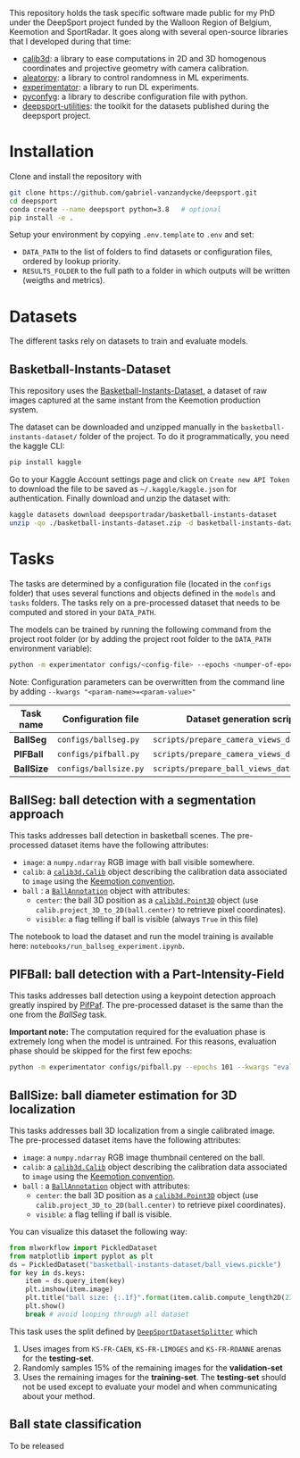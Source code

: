 This repository holds the task specific software made public for my PhD under the DeepSport project funded by the Walloon Region of Belgium, Keemotion and SportRadar.
It goes along with several open-source libraries that I developed during that time:
 - [calib3d](https://github.com/ispgroupucl/calib3d): a library to ease computations in 2D and 3D homogenous coordinates and projective geometry with camera calibration.
 - [aleatorpy](https://github.com/gabriel-vanzandycke/pseudo_random): a library to control randomness in ML experiments.
 - [experimentator](https://github.com/gabriel-vanzandycke/experimentator): a library to run DL experiments.
 - [pyconfyg](https://github.com/gabriel-vanzandycke/pyconfyg): a library to describe configuration file with python.
 - [deepsport-utilities](https://gitlab.com/deepsport/deepsport_utilities): the toolkit for the datasets published during the deepsport project.

# Installation
Clone and install the repository with
```bash
git clone https://github.com/gabriel-vanzandycke/deepsport.git
cd deepsport
conda create --name deepsport python=3.8   # optional 
pip install -e .
```

Setup your environment by copying `.env.template` to `.env` and set:
- `DATA_PATH` to the list of folders to find datasets or configuration files, ordered by lookup priority.
- `RESULTS_FOLDER` to the full path to a folder in which outputs will be written (weigths and metrics).

# Datasets

The different tasks rely on datasets to train and evaluate models.

## Basketball-Instants-Dataset

This repository uses the [Basketball-Instants-Dataset](https://www.kaggle.com/datasets/deepsportradar/basketball-instants-dataset), a dataset of raw images captured at the same instant from the Keemotion production system.

The dataset can be downloaded and unzipped manually in the `basketball-instants-dataset/` folder of the project. To do it programmatically, you need the kaggle CLI:

```bash
pip install kaggle
```

Go to your Kaggle Account settings page and click on `Create new API Token` to download the file to be saved as `~/.kaggle/kaggle.json` for authentication. Finally download and unzip the dataset with:

```bash
kaggle datasets download deepsportradar/basketball-instants-dataset
unzip -qo ./basketball-instants-dataset.zip -d basketball-instants-dataset
```

# Tasks

The tasks are determined by a configuration file (located in the `configs` folder) that uses several functions and objects defined in the `models` and `tasks` folders. The tasks rely on a pre-processed dataset that needs to be computed and stored in your `DATA_PATH`.

The models can be trained by running the following command from the project root folder (or by adding the project root folder to the `DATA_PATH` environment variable):
```bash
python -m experimentator configs/<config-file> --epochs <numper-of-epochs>
```

Note: Configuration parameters can be overwritten from the command line by adding `--kwargs "<param-name>=<param-value>"`

| Task name    | Configuration file    | Dataset generation script                 | Notebook available |
|--------------|-----------------------|-------------------------------------------|:------------------:|
| **BallSeg**  | `configs/ballseg.py`  | `scripts/prepare_camera_views_dataset.py` |         yes        |
| **PIFBall**  | `configs/pifball.py`  | `scripts/prepare_camera_views_dataset.py` |         yes        |
| **BallSize** | `configs/ballsize.py` | `scripts/prepare_ball_views_dataset.py`   |         yes        |

## BallSeg: ball detection with a segmentation approach

This tasks addresses ball detection in basketball scenes. The pre-processed dataset items have the following attributes:
- `image`: a `numpy.ndarray` RGB image with ball visible somewhere.
- `calib`: a [`calib3d.Calib`](https://ispgroupucl.github.io/calib3d/calib3d/calib.html#implementation) object describing the calibration data associated to `image` using the [Keemotion convention](https://gitlab.com/deepsport/deepsport_utilities/-/blob/main/calibration.md#working-with-calibrated-images-captured-by-the-keemotion-system).
- `ball` : a [`BallAnnotation`](https://gitlab.com/deepsport/deepsport_utilities/-/blob/main/deepsport_utilities/ds/instants_dataset/instants_dataset.py#L264) object with attributes:
  - `center`: the ball 3D position as a [`calib3d.Point3D`](https://ispgroupucl.github.io/calib3d/calib3d/points.html) object (use `calib.project_3D_to_2D(ball.center)` to retrieve pixel coordinates).
  - `visible`: a flag telling if ball is visible (always `True` in this file)

The notebook to load the dataset and run the model training is available here: `notebooks/run_ballseg_experiment.ipynb`.

## PIFBall: ball detection with a Part-Intensity-Field

This tasks addresses ball detection using a keypoint detection approach greatly inspired by [PifPaf](https://openaccess.thecvf.com/content_CVPR_2019/papers/Kreiss_PifPaf_Composite_Fields_for_Human_Pose_Estimation_CVPR_2019_paper.pdf). The pre-processed dataset is the same than the one from the _BallSeg_ task.

**Important note:** The computation required for the evaluation phase is extremely long when the model is untrained. For this reasons, evaluation phase should be skipped for the first few epochs:
```bash
python -m experimentator configs/pifball.py --epochs 101 --kwargs "eval_epochs=range(20,101,20)"
```

## BallSize: ball diameter estimation for 3D localization

This tasks addresses ball 3D localization from a single calibrated image. The pre-processed dataset items have the following attributes:
- `image`: a `numpy.ndarray` RGB image thumbnail centered on the ball.
- `calib`: a [`calib3d.Calib`](https://ispgroupucl.github.io/calib3d/calib3d/calib.html#implementation) object describing the calibration data associated to `image` using the [Keemotion convention](https://gitlab.com/deepsport/deepsport_utilities/-/blob/main/calibration.md#working-with-calibrated-images-captured-by-the-keemotion-system).
- `ball` : a [`BallAnnotation`](https://gitlab.com/deepsport/deepsport_utilities/-/blob/main/deepsport_utilities/ds/instants_dataset/instants_dataset.py#L264) object with attributes:
  - `center`: the ball 3D position as a [`calib3d.Point3D`](https://ispgroupucl.github.io/calib3d/calib3d/points.html) object (use `calib.project_3D_to_2D(ball.center)` to retrieve pixel coordinates).
  - `visible`: a flag telling if ball is visible.

You can visualize this dataset the following way:
```python
from mlworkflow import PickledDataset
from matplotlib import pyplot as plt
ds = PickledDataset("basketball-instants-dataset/ball_views.pickle")
for key in ds.keys:
    item = ds.query_item(key)
    plt.imshow(item.image)
    plt.title("ball size: {:.1f}".format(item.calib.compute_length2D(23, item.ball.center)[0]))
    plt.show()
    break # avoid looping through all dataset
```


This task uses the split defined by [`DeepSportDatasetSplitter`](https://gitlab.com/deepsport/deepsport_utilities/-/blob/main/deepsport_utilities/ds/instants_dataset/dataset_splitters.py#L6) which
1. Uses images from `KS-FR-CAEN`, `KS-FR-LIMOGES` and `KS-FR-ROANNE` arenas for the **testing-set**.
2. Randomly samples 15% of the remaining images for the **validation-set**
3. Uses the remaining images for the **training-set**.
The **testing-set** should not be used except to evaluate your model and when communicating about your method.

## Ball state classification

To be released
